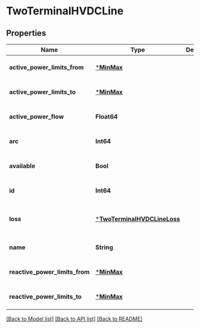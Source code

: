 # TwoTerminalHVDCLine


## Properties
Name | Type | Description | Notes
------------ | ------------- | ------------- | -------------
**active_power_limits_from** | [***MinMax**](MinMax.md) |  | [default to nothing]
**active_power_limits_to** | [***MinMax**](MinMax.md) |  | [default to nothing]
**active_power_flow** | **Float64** |  | [default to nothing]
**arc** | **Int64** |  | [default to nothing]
**available** | **Bool** |  | [default to nothing]
**id** | **Int64** |  | [default to nothing]
**loss** | [***TwoTerminalHVDCLineLoss**](TwoTerminalHVDCLineLoss.md) |  | [optional] [default to nothing]
**name** | **String** |  | [default to nothing]
**reactive_power_limits_from** | [***MinMax**](MinMax.md) |  | [default to nothing]
**reactive_power_limits_to** | [***MinMax**](MinMax.md) |  | [default to nothing]


[[Back to Model list]](../README.md#models) [[Back to API list]](../README.md#api-endpoints) [[Back to README]](../README.md)


